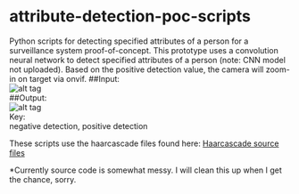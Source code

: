 # attribute-detection-poc-scripts
Python scripts for detecting specified attributes of a person for a surveillance system proof-of-concept.  This prototype uses a convolution neural network to detect specified attributes of a person (note: CNN model not uploaded).  Based on the positive detection value, the camera will zoom-in on target via onvif.
##Input:<br>
![alt tag](https://github.com/kphongagsorn/human-detection-scripts/blob/master/images/before_0.jpg)<br>
##Output:<br>
![alt tag](https://github.com/kphongagsorn/human-detection-scripts/blob/master/images/after_0.jpg)<br>
Key:<br>
negative detection, positive detection

These scripts use the haarcascade files found here: 
[Haarcascade source files](https://github.com/Itseez/opencv/tree/master/data/haarcascades)

*Currently source code is somewhat messy. I will clean this up when I get the chance, sorry.

